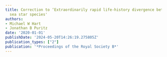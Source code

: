 ```yaml
---
title: Correction to ‘Extraordinarily rapid life-history divergence between Cryptasterina
  sea star species'
authors:
- Michael W Hart
- Jonathan B Puritz
date: '2020-01-01'
publishDate: '2024-05-20T14:26:19.275805Z'
publication_types: ["2"]
publication: '*Proceedings of the Royal Society B*'
---
```

